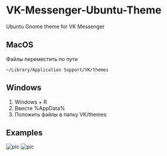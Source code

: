 # VK-Messenger-Ubuntu-Theme
Ubuntu Gnome theme for VK Messenger

## MacOS
Файлы переместить по пути
```
~/Library/Application Support/VK/themes
```

## Windows
1. Windows + R
2. Ввести %AppData%
3. Положить файлы в папку VK/themes


## Examples 
![pic](https://sun9-40.userapi.com/j2u7iMuCMsfYcQQwDfPhYC5UBG9SJF0Uvm4V9A/zupL9F5r94E.jpg)
![pic](https://sun9-28.userapi.com/rFsKIzB5YAd8sYXdFj7gMCJ0a6nJGzAl43TIyA/l5s7lug6F8g.jpg)
